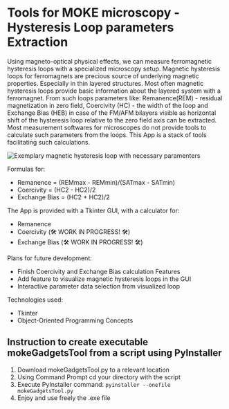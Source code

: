 # Tools for MOKE microscopy - Hysteresis Loop parameters Extraction

Using magneto-optical physical effects, we can measure ferromagnetic hysteresis loops with a specialized microscopy setup. Magnetic hysteresis loops for ferromagnets are precious source of underlying magnetic properties. Especially in thin layered structures. Most often magnetic hysteresis loops provide basic information about the layered system with a ferromagnet. From such loops parameters like: Remanence(REM) - residual magnetization in zero field, Coercivity (HC) - the width of the loop and Exchange Bias (HEB) in case of the FM/AFM bilayers visible as horizontal shift of the hysteresis loop relative to the zero field axis can be extracted. Most measurement softwares for microscopes do not provide tools to calculate such parameters from the loops. This App is a stack of tools facilitating such calculations. 


![Exemplary magnetic hysteresis loop with necessary paramenters](https://github.com/szpytmus/mokeGadgets/assets/62251445/34a4a7c3-ebd8-4633-8023-073bc63f76be)

Formulas for:
- Remanence = (REMmax - REMmin)/(SATmax - SATmin)
- Coercivity = (HC2 - HC2)/2
- Exchange Bias = (HC2 + HC2)/2

The App is provided with a Tkinter GUI, with a calculator for:
- Remanence
- Coercivity (:hammer_and_wrench: WORK IN PROGRESS! :hammer_and_wrench:)
- Exchange Bias (:hammer_and_wrench: WORK IN PROGRESS! :hammer_and_wrench:)


Plans for future development:
- Finish Coercivity and Exchange Bias calculation Features
- Add feature to visualize magnetic hysteresis loops in the GUI
- Interactive parameter data selection from visualized loop

Technologies used:
- Tkinter
- Object-Oriented Programming Concepts

## Instruction to create executable mokeGadgetsTool from a script using PyInstaller

1. Download mokeGadgetsTool.py to a relevant location
2. Using Command Prompt cd your directory with the script
3. Execute PyInstaller command: `pyinstaller --onefile mokeGadgetsTool.py`
4. Enjoy and use freely the .exe file

  


